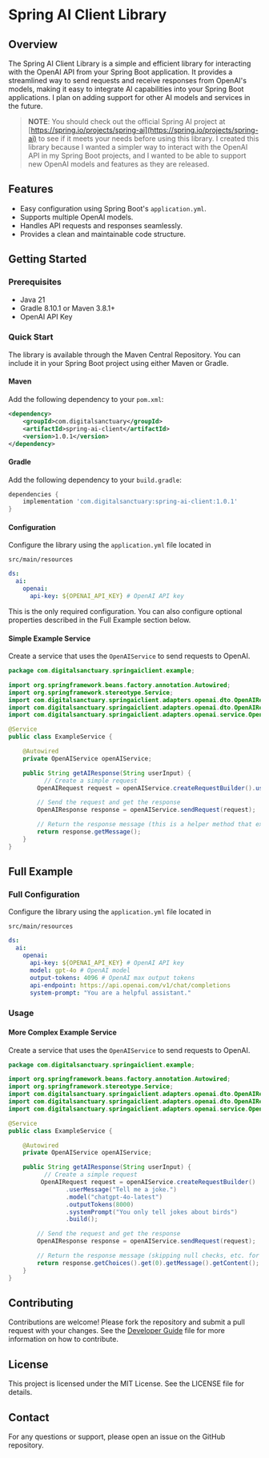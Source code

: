 # Spring AI Client Library

## Overview

The Spring AI Client Library is a simple and efficient library for interacting with the OpenAI API from your Spring Boot application. It provides a streamlined way to send requests and receive responses from OpenAI's models, making it easy to integrate AI capabilities into your Spring Boot applications. I plan on adding support for other AI models and services in the future.


> **NOTE**: You should check out the official Spring AI project at [https://spring.io/projects/spring-ai](https://spring.io/projects/spring-ai) to see if it meets your needs before using this library. I created this library because I wanted a simpler way to interact with the OpenAI API in my Spring Boot projects, and I wanted to be able to support new OpenAI models and features as they are released.


## Features

- Easy configuration using Spring Boot's `application.yml`.
- Supports multiple OpenAI models.
- Handles API requests and responses seamlessly.
- Provides a clean and maintainable code structure.

## Getting Started

### Prerequisites

- Java 21
- Gradle 8.10.1 or Maven 3.8.1+
- OpenAI API Key

### Quick Start

The library is available through the Maven Central Repository. You can include it in your Spring Boot project using either Maven or Gradle.

#### Maven

Add the following dependency to your `pom.xml`:

```xml
<dependency>
    <groupId>com.digitalsanctuary</groupId>
    <artifactId>spring-ai-client</artifactId>
    <version>1.0.1</version>
</dependency>
```

#### Gradle

Add the following dependency to your `build.gradle`:

```groovy
dependencies {
    implementation 'com.digitalsanctuary:spring-ai-client:1.0.1'
}
```

#### Configuration

Configure the library using the `application.yml` file located in

`src/main/resources`



```yaml
ds:
  ai:
    openai:
      api-key: ${OPENAI_API_KEY} # OpenAI API key

```
This is the only required configuration. You can also configure optional properties described in the Full Example section below.

#### Simple Example Service

Create a service that uses the `OpenAIService` to send requests to OpenAI.

```java
package com.digitalsanctuary.springaiclient.example;

import org.springframework.beans.factory.annotation.Autowired;
import org.springframework.stereotype.Service;
import com.digitalsanctuary.springaiclient.adapters.openai.dto.OpenAIRequest;
import com.digitalsanctuary.springaiclient.adapters.openai.dto.OpenAIResponse;
import com.digitalsanctuary.springaiclient.adapters.openai.service.OpenAIService;

@Service
public class ExampleService {

    @Autowired
    private OpenAIService openAIService;

    public String getAIResponse(String userInput) {
          // Create a simple request
        OpenAIRequest request = openAIService.createRequestBuilder().userMessage("Tell me a joke.").build();

        // Send the request and get the response
        OpenAIResponse response = openAIService.sendRequest(request);

        // Return the response message (this is a helper method that extracts the message from the response)
        return response.getMessage();
    }
}
```



## Full Example

### Full Configuration

Configure the library using the `application.yml` file located in

`src/main/resources`


```yaml
ds:
  ai:
    openai:
      api-key: ${OPENAI_API_KEY} # OpenAI API key
      model: gpt-4o # OpenAI model
      output-tokens: 4096 # OpenAI max output tokens
      api-endpoint: https://api.openai.com/v1/chat/completions
      system-prompt: "You are a helpful assistant."
```



### Usage

#### More Complex Example Service

Create a service that uses the `OpenAIService` to send requests to OpenAI.

```java
package com.digitalsanctuary.springaiclient.example;

import org.springframework.beans.factory.annotation.Autowired;
import org.springframework.stereotype.Service;
import com.digitalsanctuary.springaiclient.adapters.openai.dto.OpenAIRequest;
import com.digitalsanctuary.springaiclient.adapters.openai.dto.OpenAIResponse;
import com.digitalsanctuary.springaiclient.adapters.openai.service.OpenAIService;

@Service
public class ExampleService {

    @Autowired
    private OpenAIService openAIService;

    public String getAIResponse(String userInput) {
          // Create a simple request
         OpenAIRequest request = openAIService.createRequestBuilder()
                .userMessage("Tell me a joke.")
                .model("chatgpt-4o-latest")
                .outputTokens(8000)
                .systemPrompt("You only tell jokes about birds")
                .build();

        // Send the request and get the response
        OpenAIResponse response = openAIService.sendRequest(request);

        // Return the response message (skipping null checks, etc. for brevity)
        return response.getChoices().get(0).getMessage().getContent();
    }
}
```



## Contributing

Contributions are welcome! Please fork the repository and submit a pull request with your changes.
See the [Developer Guide](DEVELOP.md) file for more information on how to contribute.

## License

This project is licensed under the MIT License. See the LICENSE file for details.

## Contact

For any questions or support, please open an issue on the GitHub repository.
